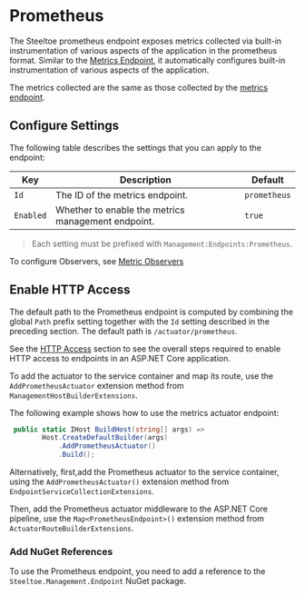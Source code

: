 # Prometheus

The Steeltoe prometheus endpoint exposes metrics collected via built-in instrumentation of various aspects of the application in the prometheus format.  Similar to the [Metrics Endpoint](./metrics-endpoint.md), it automatically configures built-in instrumentation of various aspects of the application.

The metrics collected are the same as those collected by the [metrics endpoint](./metrics-endpoint.md).

## Configure Settings

The following table describes the settings that you can apply to the endpoint:

| Key | Description | Default |
| --- | --- | --- |
| `Id` | The ID of the metrics endpoint. | `prometheus` |
| `Enabled` | Whether to enable the metrics management endpoint. | `true` |

>Each setting must be prefixed with `Management:Endpoints:Prometheus`.

To configure Observers, see [Metric Observers](./metric-observers.md)

## Enable HTTP Access

The default path to the Prometheus endpoint is computed by combining the global `Path` prefix setting together with the `Id` setting described in the preceding section. The default path is `/actuator/prometheus`.

See the [HTTP Access](./using-endpoints.md#http-access) section to see the overall steps required to enable HTTP access to endpoints in an ASP.NET Core application.

To add the actuator to the service container and map its route, use the `AddPrometheusActuator` extension method from `ManagementHostBuilderExtensions`.

The following example shows how to use the metrics actuator endpoint:

```csharp
 public static IHost BuildHost(string[] args) =>
        Host.CreateDefaultBuilder(args)
            .AddPrometheusActuator()
            .Build();
```

Alternatively, first,add the Prometheus actuator to the service container, using the `AddPrometheusActuator()` extension method from `EndpointServiceCollectionExtensions`.

Then, add the Prometheus actuator middleware to the ASP.NET Core pipeline, use the `Map<PrometheusEndpoint>()` extension method from `ActuatorRouteBuilderExtensions`.

### Add NuGet References

To use the Prometheus endpoint, you need to add a reference to the `Steeltoe.Management.Endpoint` NuGet package.

